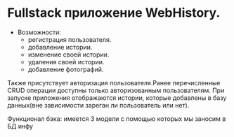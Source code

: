 # Fullstack приложение WebHistory. #


- Возможности:
    - регистрация пользователя.
    - добавление истории.
    - изменение своей истории.
    - удаления своей истории.
    - добавление фотографий.
    
Также присутствует авторизация пользователя.Ранее перечисленные CRUD операции доступны только авторизованным пользователям.
При запуске приложения отображаются истории, которые добавлены в базу данных(вне зависимости зареган ли пользователь или нет).


Функционал бэка:
имеется 3 модели с помощью которых мы заносим в БД инфу
